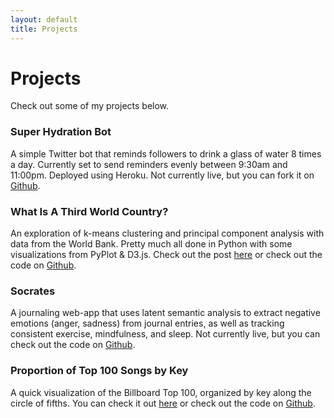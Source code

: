```yaml
---
layout: default
title: Projects
---
```


# Projects

Check out some of my projects below.

### Super Hydration Bot
A simple Twitter bot that reminds followers to drink a glass of water 8 times a day. Currently set to send reminders evenly between 9:30am and 11:00pm. Deployed using Heroku. Not currently live, but you can fork it on [Github](https://github.com/jhavaldar/super_hdyrate_bot).

### What Is A Third World Country?
An exploration of k-means clustering and principal component analysis with data from the World Bank. Pretty much all done in Python with some visualizations from PyPlot & D3.js. Check out the post [here](https://jhavaldar.github.io/post/2017/07/11/worldclusters.html) or check out the code on [Github](https://github.com/jhavaldar/world_clusters).

### Socrates

A journaling web-app that uses latent semantic analysis to extract negative emotions (anger, sadness) from journal entries, as well as tracking consistent exercise, mindfulness, and sleep. Not currently live, but you can check out the code on [Github](https://github.com/jhavaldar/socrates).

### Proportion of Top 100 Songs by Key

A quick visualization of the Billboard Top 100, organized by key along the circle of fifths. You can check it out [here](https://jhavaldar.github.io/post/2017/09/05/top100.html) or check out the code on [Github](https://github.com/jhavaldar/top100key).
